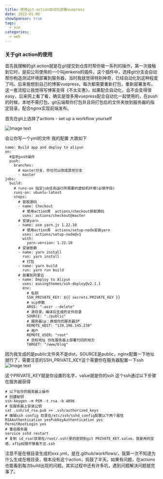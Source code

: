 ```yaml
---
title: 使用git-action自动化部署vuepress
date: 2022-01-06
showSponsor: true
tags:
  - vue
categories:
  - web
---
```


### 关于git action的使用

首先我理解的git action就是在git提交到仓库时帮你做一系列的操作，第一次接触到它时，是前公司使用的一个叫jenkens的插件，这个插件中，选择git分支会自动帮你构造测试环境部署到服务器，当时我就觉得特别神奇，已经自动化到这种程度了吗，后来我想到自己的博客vuepress，每次都需要重新打包，重新部署发布，这一套流程让我觉得写博客变得《不太实惠》，如果配合自动化，会不会变得很easy，后来网上看了看，确实是很多用vuepress配合自动化一起使用的，在push的时候，本地不需打包，git云端帮你打包并且将打包后的文件夹放到服务器的指定目录，配合nginx实现前端发布。

首先在git上选择了actions - set up a workflow yourself

![Image text](https://stride.fun/public/uploads/%E5%BE%AE%E4%BF%A1%E5%9B%BE%E7%89%87%E7%BC%96%E8%BE%91_20220106091329.jpg)

会让你写一个yml的文件 我的配置 大致如下

```
name: Build app and deploy to aliyun
on:
  #监听push操作
  push:
    branches:
      # master分支，你也可以改成其他分支
      - master
jobs:
  build:
    # runs-on 指定job任务运行所需要的虚拟机环境(必填字段)
    runs-on: ubuntu-latest
    steps:
      # 获取源码
      - name: Checkout
        # 使用action库  actions/checkout获取源码
        uses: actions/checkout@master
      # 安装yarn
      - name: use yarn.js 1.22.10
        # 使用action库  actions/setup-node安装yarn
        uses: actions/setup-node@v1
        with:
          yarn-version: 1.22.10
      # 安装依赖
      - name: yarn install
        run: yarn install
        # 打包
      - name: yarn build
        run: yarn run build
      # 部署到阿里云
      - name: Deploy to Aliyun
        uses: easingthemes/ssh-deploy@v2.1.1
        env:
          # 私钥
          SSH_PRIVATE_KEY: ${{ secrets.PRIVATE_KEY }}
          # scp参数
          ARGS: "-avzr --delete"
          # 源目录，编译后生成的文件目录
          SOURCE: "./public"
          # 服务器ip：换成你的服务器IP
          REMOTE_HOST: "139.196.145.239"
          # 用户
          REMOTE_USER: "root"
          # 目标地址 你在服务器上部署代码的地方
          TARGET: "/www/blog"
```
因为我生成的是public文件夹不是dist，SOURCE是public，nginx配置一下地址就行了，需要注意的SSH_PRIVATE_KEY这个需要你在服务器配置一下ssh
![Image text](https://stride.fun/public/uploads/微信图片编辑_20220106092205.jpg)

这个PRIVATE_KEY就是你设置的名字，value就是你的ssh 这个ssh通过以下步骤在服务器获得

```
# 以下在你的服务器上操作
# 创建秘钥
ssh-keygen -m PEM -t rsa -b 4096
# 在服务器上安装公钥
cat .ssh/id_rsa.pub >> .ssh/authorized_keys
# 编辑ssh config 目录在/etc/ssh/sshd_config配置以下两个属性
RSAAuthentication yesPubkeyAuthentication yes
PermitRootLogin yes
# 重启服务器
service sshd restart
# 复制 id_rsa(目录在/root/.ssh)里的密钥到git PRIVATE_KEY.value，我是用的宝塔，xftp权限不够看不见.ssh
```

注意不是在根目录生成的xxx.yml，是在.github/workflows/，我第一次不知道为什么生成在根目录，根本没有这个action，捣鼓了半天。如果有问题，在actions也能看到每次build出现的问题。其实过程中还有许多坑，遇到问题解决问题就完事了。